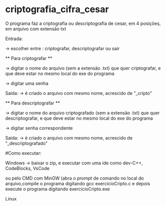 # criptografia_cifra_cesar
O programa faz a criptografia ou descriptografia de cesar, em 4 posições, em arquivo com extensão txt

Entrada:

-> escolher entre : criptografar, descriptografar ou sair

** Para criptografar **

-> digitar o nome do arquivo (sem a extensão .txt) que quer criptografar, e que deve estar no mesmo local do exe do programa

-> digitar uma senha

Saida:
-> é criado o arquivo com mesmo nome, acrescido de "_cripto"

** Para descriptografar **

-> digitar o nome do arquivo criptografado (sem a extensão .txt) que quer descriptografar, e que deve estar no mesmo local do exe do programa

-> digitar senha correspondente

Saida:
-> é criado o arquivo com mesmo nome, acrescido de "_descriptografado"

#Como executar:

Windows 
-> baixar o zip, e executar com uma ide como dev-C++, CodeBlocks, VsCode 

ou pelo CMD com MinGW (abra o prompt de comando no local do arquivo,compile o programa digitando gcc exercicioCripto.c e depois execute o programa digitando exercicioCripto.exe

Linux
